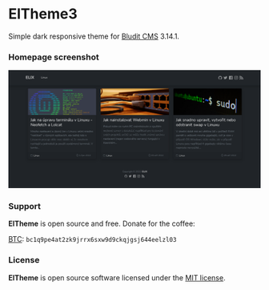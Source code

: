 # ElTheme3

Simple dark responsive theme for [Bludit CMS](https://www.bludit.com/) 3.14.1.

### Homepage screenshot
![](https://raw.githubusercontent.com/Elixcz/ElTheme3/main/screenshot.png)

### Support
**ElTheme** is open source and free. Donate for the coffee:

[BTC](bitcoin:bc1q9pe4at2zk9jrrx6sxw9d9ckqjgsj644eelzl03?message=ElTheme3): `bc1q9pe4at2zk9jrrx6sxw9d9ckqjgsj644eelzl03`

### License
**ElTheme** is open source software licensed under the [MIT license](https://tldrlegal.com/license/mit-license).


